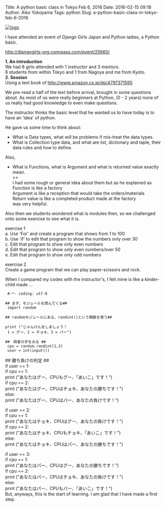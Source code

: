Title: A python basic class in Tokyo Feb 6, 2016
Date: 2016-02-15 09:18
Author: Aiko Yokoyama
Tags: python
Slug: a-python-basic-class-in-tokyo-feb-6-2016

[![logo](https://xoxzoblog.files.wordpress.com/2016/02/logo.png?w=150)](https://djangogirls.org/)

I have attended an event of Django Girls Japan and Python ladies, a
Python basic.

<http://djangogirls-org.connpass.com/event/25660/>

**1. An introduction**  
We had 8 girls attended with 1 instructor and 3 mentors.  
6 students from within Tokyo and 1 from Nagoya and me from Kyoto.  
**2. Session**  
Using a text book of <http://www.amazon.co.jp/dp/4797371595>

We pre-read a half of the text before arrival, brought in some questions
about. As most of us were really beginners at Python, (0 - 2 years) none
of us really had good knowledge to even make questions.

The instructor thinks the basic level that he wanted us to have today is
to have an 'idea' of python.

He gave us some time to think about:  
- What is Data types, what will be problems if mis-treat the data
types.  
- What is Collection type data, and what are list, dictionary and taple,
their data rules and how to define.

Also,  
- What is Functions, what is Argument and what is returned value exactly
mean.  
&gt;&gt;  
I had some rough or general idea about them but as he explained as  
Function is like a factory  
Argument is like a reception that would take the orders/materials  
Return value is like a completed product made at the factory  
was very helpful.

Also then we students wondered what is modules then, so we challenged
onto some exercise to see what it is.

exercise 1  
a. Use 'For' and create a program that shows from 1 to 100  
b. Use 'if' to edit that program to show the numbers only over 30  
c. Edit that program to show only even numbers  
d. Edit that program to show only even numbers/over 50  
e. Edit that program to show only odd numbers

exercise 2  
Create a game program that we can play paper-scissors and rock.

When I compared my codes with the instructor's, I felt mine is like a
kinder-child made ...

     #-*- coding: utf-8

    ## まず、モジュールを読んでくる##
     import random

    ## randomモジュールにある、randint()という関数を使う##

    print ("じゃんけんをしましょう！
     1 = グー、2 = チョキ、3 = パー")

    ##　両者の手をみる ##
     cpu = random.randint(1,3)
     user = int(input())

\#\# 勝ち負けの判定 \#\#  
if user == 1:  
if cpu == 1:  
print ("あなたはグー、CPUもグー、「あいこ」です！")  
if cpu == 2:  
print ("あなたはグー、CPUはチョキ、あなたの勝ちです！")  
else:  
print ("あなたはグー、CPUはパー、あなたの負けです！")

if user == 2:  
if cpu == 1:  
print ("あなたはチョキ、CPUはグー、あなたの負けです！")  
if cpu == 2:  
print ("あなたはチョキ、CPUもチョキ、「あいこ」です！")  
else:  
print ("あなたはチョキ、CPUはパー、あなたの勝ちです！")

if user == 3:  
if cpu == 1:  
print ("あなたはパー、CPUはグー、あなたの勝ちです！")  
if cpu == 2:  
print ("あなたはパー、CPUはチョキ、あなたの負けです！")  
else:  
print ("あなたはパー、CPUもパー、「あいこ」です！")  
But, anyways, this is the start of learning. I am glad that I have made
a first step.
